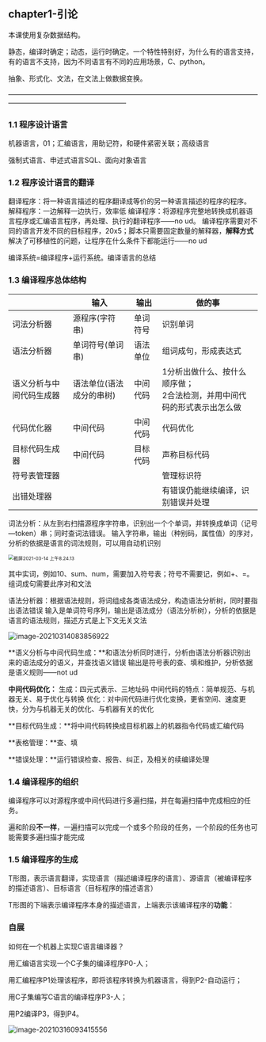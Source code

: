 ## chapter1-引论

本课使用复杂数据结构。

静态，编译时确定；动态，运行时确定。一个特性特别好，为什么有的语言支持，有的语言不支持，因为不同语言有不同的应用场景，C、python。

抽象、形式化、文法，在文法上做数据变换。

—————————————————————————————————————————————————————

### 1.1 程序设计语言

机器语言，01；汇编语言，用助记符，和硬件紧密关联；高级语言

强制式语言、申述式语言SQL、面向对象语言

### 1.2 程序设计语言的翻译

翻译程序：将一种语言描述的程序翻译成等价的另一种语言描述的程序的程序。
解释程序：一边解释一边执行，效率低
编译程序：将源程序完整地转换成机器语言程序或汇编语言程序，再处理、执行的翻译程序——no ud。
编译程序需要对不同的语言开发不同的目标程序，20x5；脚本只需要固定数量的解释器，**解释方式**解决了可移植性的问题，让程序在什么条件下都能运行——no ud

编译系统=编译程序+运行系统。编译语言的总结

### 1.3 编译程序总体结构

|                          | 输入                     | 输出     | 做的事                                                       |
| ------------------------ | ------------------------ | -------- | ------------------------------------------------------------ |
| 词法分析器               | 源程序(字符串)           | 单词符号 | 识别单词                                                     |
| 语法分析器               | 单词符号(单词串)         | 语法单位 | 组词成句，形成表达式                                         |
| 语义分析与中间代码生成器 | 语法单位(语法成分的串树) | 中间代码 | 1分析出做什么、按什么顺序做；<br />2合法检测，并用中间代码的形式表示出怎么做 |
| 代码优化器               | 中间代码                 | 中间代码 | 代码优化                                                     |
| 目标代码生成器           | 中间代码                 | 目标代码 | 声称目标代码                                                 |
| 符号表管理器             |                          |          | 管理标识符                                                   |
| 出错处理器               |                          |          | 有错误仍能继续编译，识别错误并处理                           |

词法分析：从左到右扫描源程序字符串，识别出一个个单词，并转换成单词（记号—token）串；同时查词法错误。
输入字符串，输出（种别码，属性值）的序对，分析的依据是语言的词法规则，可以用自动机识别

<img src="https://i.loli.net/2021/03/14/A7N81fvHjaJmyKz.png#" alt="截屏2021-03-14 上午8.24.13" style="zoom:67%;" />

其中实词，例如10、sum、num，需要加入符号表；符号不需要记，例如+、=。组词成句需要此序对和文法

语法分析器：根据语法规则，将词组成各类语法成分，构造语法分析树，同时要指出语法错误
输入是单词符号序列，输出是语法成分（语法分析树），分析的依据是语言的语法规则，描述方式是上下文无关文法

![image-20210314083856922](https://i.loli.net/2021/03/14/FvEg1uCeMVYIPqG.png)

**语义分析与中间代码生成：**和语法分析同时进行，分析由语法分析器识别出来的语法成分的语义，并查找语义错误
输出是符号表的查、填和维护，分析依据是语义规则——not ud

**中间代码优化：**
生成：四元式表示、三地址码
中间代码的特点：简单规范、与机器无关、易于优化与转换
优化：对中间代码进行优化变换，更省空间、速度更快，分为与机器无关的优化、与机器有关的优化

**目标代码生成：**将中间代码转换成目标机器上的机器指令代码或汇编代码

**表格管理：**查、填

**错误处理：**运行错误检查、报告、纠正，及相关的续编译处理

### 1.4 编译程序的组织

编译程序可以对源程序或中间代码进行多遍扫描，并在每遍扫描中完成相应的任务。

遍和阶段**不一样**，一遍扫描可以完成一个或多个阶段的任务，一个阶段的任务也可能需要多遍扫描才能完成

### 1.5 编译程序的生成

T形图，表示语言翻译，实现语言（描述编译程序的语言）、源语言（被编译程序的描述语言）、目标语言（目标程序的描述语言）

T形图的下端表示编译程序本身的描述语言，上端表示该编译程序的**功能**：

### 自展

如何在一个机器上实现C语言编译器？

用汇编语言实现一个C子集的编译程序P0-人；

用汇编程序P1处理该程序，即将该程序转换为机器语言，得到P2-自动运行；

用C子集编写C语言的编译程序P3-人；

用P2编译P3，得到P4。

![image-20210316093415556](https://i.loli.net/2021/03/16/ByXzdZ9r8w2qJ7H.png)

